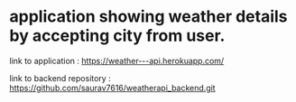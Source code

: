 # application showing weather details by accepting city from user.

link to application : https://weather---api.herokuapp.com/

link to backend repository : https://github.com/saurav7616/weatherapi_backend.git
